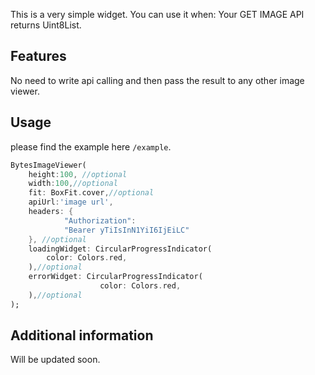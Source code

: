 <!--
This README describes the package. If you publish this package to pub.dev,
this README's contents appear on the landing page for your package.

For information about how to write a good package README, see the guide for
[writing package pages](https://dart.dev/guides/libraries/writing-package-pages).

For general information about developing packages, see the Dart guide for
[creating packages](https://dart.dev/guides/libraries/create-library-packages)
and the Flutter guide for
[developing packages and plugins](https://flutter.dev/developing-packages).
-->

This is a very simple widget.
You can use it when: Your GET IMAGE API returns Uint8List.

## Features

No need to write api calling and then pass the result to any other image viewer.

## Usage

please find the example here `/example`.

```dart
BytesImageViewer(
    height:100, //optional
    width:100,//optional
    fit: BoxFit.cover,//optional
    apiUrl:'image url',
    headers: {
            "Authorization":
            "Bearer yTiIsInN1YiI6IjEiLC"
    }, //optional
    loadingWidget: CircularProgressIndicator(
        color: Colors.red,
    ),//optional
    errorWidget: CircularProgressIndicator(
                    color: Colors.red,
    ),//optional
);
```

## Additional information

Will be updated soon.


